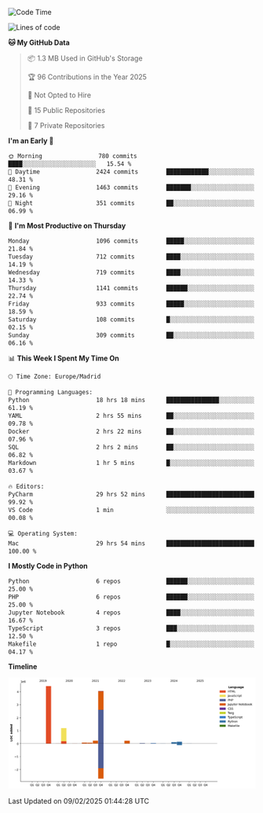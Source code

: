 <!--START_SECTION:waka-->
![Code Time](http://img.shields.io/badge/Code%20Time-644%20hrs%2027%20mins-blue)

![Lines of code](https://img.shields.io/badge/From%20Hello%20World%20I%27ve%20Written-10.6%20million%20lines%20of%20code-blue)

**🐱 My GitHub Data** 

> 📦 1.3 MB Used in GitHub's Storage 
 > 
> 🏆 96 Contributions in the Year 2025
 > 
> 🚫 Not Opted to Hire
 > 
> 📜 15 Public Repositories 
 > 
> 🔑 7 Private Repositories 
 > 
**I'm an Early 🐤** 

```text
🌞 Morning                780 commits         ████░░░░░░░░░░░░░░░░░░░░░   15.54 % 
🌆 Daytime                2424 commits        ████████████░░░░░░░░░░░░░   48.31 % 
🌃 Evening                1463 commits        ███████░░░░░░░░░░░░░░░░░░   29.16 % 
🌙 Night                  351 commits         ██░░░░░░░░░░░░░░░░░░░░░░░   06.99 % 
```
📅 **I'm Most Productive on Thursday** 

```text
Monday                   1096 commits        █████░░░░░░░░░░░░░░░░░░░░   21.84 % 
Tuesday                  712 commits         ████░░░░░░░░░░░░░░░░░░░░░   14.19 % 
Wednesday                719 commits         ████░░░░░░░░░░░░░░░░░░░░░   14.33 % 
Thursday                 1141 commits        ██████░░░░░░░░░░░░░░░░░░░   22.74 % 
Friday                   933 commits         █████░░░░░░░░░░░░░░░░░░░░   18.59 % 
Saturday                 108 commits         █░░░░░░░░░░░░░░░░░░░░░░░░   02.15 % 
Sunday                   309 commits         ██░░░░░░░░░░░░░░░░░░░░░░░   06.16 % 
```


📊 **This Week I Spent My Time On** 

```text
🕑︎ Time Zone: Europe/Madrid

💬 Programming Languages: 
Python                   18 hrs 18 mins      ███████████████░░░░░░░░░░   61.19 % 
YAML                     2 hrs 55 mins       ██░░░░░░░░░░░░░░░░░░░░░░░   09.78 % 
Docker                   2 hrs 22 mins       ██░░░░░░░░░░░░░░░░░░░░░░░   07.96 % 
SQL                      2 hrs 2 mins        ██░░░░░░░░░░░░░░░░░░░░░░░   06.82 % 
Markdown                 1 hr 5 mins         █░░░░░░░░░░░░░░░░░░░░░░░░   03.67 % 

🔥 Editors: 
PyCharm                  29 hrs 52 mins      █████████████████████████   99.92 % 
VS Code                  1 min               ░░░░░░░░░░░░░░░░░░░░░░░░░   00.08 % 

💻 Operating System: 
Mac                      29 hrs 54 mins      █████████████████████████   100.00 % 
```

**I Mostly Code in Python** 

```text
Python                   6 repos             ██████░░░░░░░░░░░░░░░░░░░   25.00 % 
PHP                      6 repos             ██████░░░░░░░░░░░░░░░░░░░   25.00 % 
Jupyter Notebook         4 repos             ████░░░░░░░░░░░░░░░░░░░░░   16.67 % 
TypeScript               3 repos             ███░░░░░░░░░░░░░░░░░░░░░░   12.50 % 
Makefile                 1 repo              █░░░░░░░░░░░░░░░░░░░░░░░░   04.17 % 
```



**Timeline**

![Lines of Code chart](https://raw.githubusercontent.com/danisoronellas/danisoronellas/main/assets/bar_graph.png)


 Last Updated on 09/02/2025 01:44:28 UTC
<!--END_SECTION:waka-->
